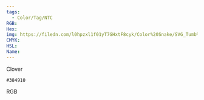 ```yaml
---
tags:
  - Color/Tag/NTC
RGB:
Hex:
img: https://filedn.com/l0hpzxl1f01yT7GHxtF8cyk/Color%20Snake/SVG_Tumb%20Mass%20No%20Name/384910.svg
CMYK:
HSL:
Name:
---
```

Clover
```palette
#384910
```
RGB
